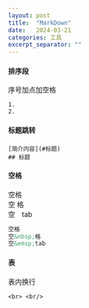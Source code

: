 ```yaml
---
layout: post
title:  "MarkDown"
date:   2024-03-21
categories: 工具
excerpt_separator: ""
---
```


#### 排序段
序号加点加空格 
```
1. 
2. 
```


#### 标题跳转
```
[简介内容](#标题)  
## 标题
```

#### 空格
空格  
空&nbsp;格  
空&emsp;tab
```MarkDown
空格  
空&nbsp;格  
空&emsp;tab
```


#### 表
表内换行 
```
<br> <br/>
```